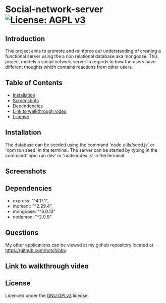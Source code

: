 # Social-network-server [![License: AGPL v3](https://img.shields.io/badge/License-AGPL_v3-blue.svg)](https://www.gnu.org/licenses/agpl-3.0)

## Introduction
This project aims to promote and reinforce our understanding of creating a functional server using the a non relational database aka mongoose. This project models a socail network server in regards to how the users have different thoughts which contains reactions from other users. 

## Table of Contents

- [Installation](#installation)
- [Screenshots](#screenshots)
- [Dependencies](#dependencies)
- [Link to walkthrough video](#link-to-walkthrough-video)
- [License](#license)


## Installation
The database can be seeded using the command 'node utils/seed.js' or 'npm run seed' in the terminal.
The server can be started by typing in the command 'npm run dev' or 'node index.js' in the terminal.



## Screenshots


## Dependencies

  - express: "^4.17.1",
  - moment: "^2.29.4",
  - mongoose: "^6.0.13"
  - nodemon: "^2.0.9"


## Questions

My other applications can be viewed at my github repository located at https://github.com/notchibby.

## Link to walkthrough video


## License
Licenced under the [GNU GPLv3](https://www.gnu.org/licenses/agpl-3.0) license.
